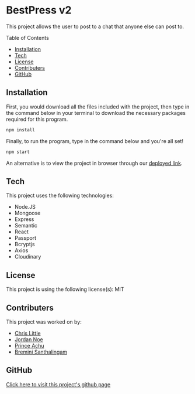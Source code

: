 # BestPress v2

This project allows the user to post to a chat that anyone else can post to.
        
Table of Contents
* [Installation](#Installation)
* [Tech](#Tech)
* [License](#License)
* [Contributers](#Contributers)
* [GitHub](#Github)
        
## Installation
First, you would download all the files included with the project, then type in the command below in your terminal to download the necessary packages required for this program.

```sh
npm install
```

 Finally, to run the program, type in the command below and you're all set!

 ```sh
 npm start
 ```
 
 An alternative is to view the project in browser through our [deployed link](#).
## Tech
This project uses the following technologies:
* Node.JS
* Mongoose
* Express
* Semantic
* React
* Passport
* Bcryptjs
* Axios
* Cloudinary

## License
This project is using the following license(s): MIT

## Contributers
This project was worked on by:
* [Chris Little](https://github.com/Undeadmatrix/) 
* [Jordan Noe](https://github.com/Spicymelange/)
* [Prince Achu](https://github.com/princeachu/)
* [Bremini Santhalingam](https://github.com/minirutgersbc0321/)
        
## GitHub
[Click here to visit this project's github page](https://github.com/Undeadmatrix/Project3)
